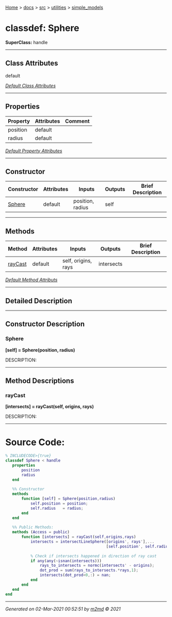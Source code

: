 [Home](../../../index.md) > [docs](../../../docs_index.md) > [src](../../src_index.md) > [utilities](../utilities_index.md) > [simple_models](simple_models_index.md)  

 
 # classdef: Sphere

**SuperClass:** handle



 ***

## Class Attributes

default

[*Default Class Attributes*](https://www.mathworks.com/help/matlab/matlab_oop/class-attributes.html)

 ***

## Properties

| Property | Attributes  | Comment |
| -------- | ----------- | ------- |
| position | default |  |
| radius | default |  |

[*Default Property Attributes*](https://www.mathworks.com/help/matlab/matlab_oop/property-attributes.html)

 ***

## Constructor

| Constructor | Attributes | Inputs | Outputs | Brief Description |
| ----------- | ---------- | ------ | ------- | ----------------- |
| [Sphere](#sphere) | default | position, radius | self |  |


 ***

## Methods

| Method | Attributes | Inputs | Outputs | Brief Description |
| ------ | ---------- | ------ | ------- | ----------------- |
| [rayCast](#raycast) | default | self, origins, rays | intersects |  |


[*Default Method Attributs*](https://www.mathworks.com/help/matlab/matlab_oop/method-attributes.html)

 ***

## Detailed Description



 ***

## Constructor Description

### Sphere

**[self] = Sphere(position, radius)**

DESCRIPTION: 

 ***

## Method Descriptions

### rayCast

**[intersects] = rayCast(self, origins, rays)**

DESCRIPTION: 


 
 *** 

 # Source Code:

 ```matlab 
 % INCLUDECODE>{true}
classdef Sphere < handle
    properties
        position
        radius
    end
    
    %% Constructor
    methods
        function [self] = Sphere(position,radius)
            self.position = position;
            self.radius   = radius;
        end
    end
    
    %% Public Methods:
    methods (Access = public)
        function [intersects] = rayCast(self,origins,rays)
            intersects = intersectLineSphere([origins', rays'],...
                                             [self.position', self.radius]);
            
            % Check if intersects happened in direction of ray cast
            if any(any(~isnan(intersects)))
                rays_to_intersects = normc(intersects' - origins);
                dot_prod = sum(rays_to_intersects.*rays,1);
                intersects(dot_prod<0,:) = nan;
            end
        end
    end
end 
 ``` 
  
 ***

*Generated on 02-Mar-2021 00:52:51 by [m2md](https://github.com/crgnam-research/m2md) © 2021*